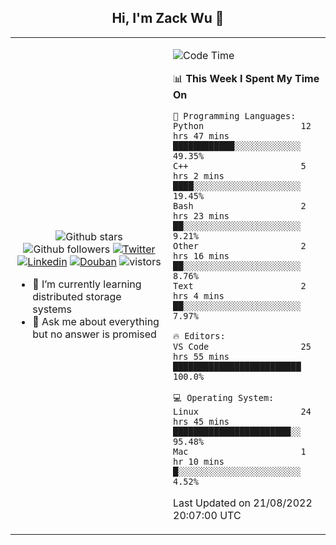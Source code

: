 <h2 align="center"> Hi, I'm Zack Wu 👋 </h2>

<table>
    <tr>
        <td valign="center" width="50%">
            <p align="center">
              <img src="https://img.shields.io/github/stars/izackwu?style=social" alt="Github stars" />
              <img src="https://img.shields.io/github/followers/izackwu?style=social" alt="Github followers" />
              <a href="https://twitter.com/_zackwu"><img src="https://img.shields.io/badge/@__zackwu-1DA1F2?style=flat&logo=Twitter&logoColor=white" alt="Twitter"/></a>
              <a href="https://www.linkedin.com/in/izackwu/?locale=en_US"><img src="https://img.shields.io/badge/@izackwu-0073b1?style=flat&logo=LinkedIn&logoColor=white" alt="Linkedin" /></a>
              <a href="https://www.douban.com/people/keith1"><img src="https://img.shields.io/badge/@keith1-007722?style=flat&logo=Douban&logoColor=white" alt="Douban" /></a>
              <img src="https://visitor-badge.glitch.me/badge?page_id=keithnull" alt="vistors" />
            </p>
            <ul>
                <li>🌱 I’m currently learning distributed storage systems</li>
                <li>💬 Ask me about everything but no answer is promised</li>
            </ul>
        </td>
       <td valign="top" width="50%">
    
<!--START_SECTION:waka-->
![Code Time](http://img.shields.io/badge/Code%20Time-1%2C980%20hrs%204%20mins-blue)

📊 **This Week I Spent My Time On** 

```text
💬 Programming Languages: 
Python                   12 hrs 47 mins      ████████████░░░░░░░░░░░░░   49.35% 
C++                      5 hrs 2 mins        ████░░░░░░░░░░░░░░░░░░░░░   19.45% 
Bash                     2 hrs 23 mins       ██░░░░░░░░░░░░░░░░░░░░░░░   9.21% 
Other                    2 hrs 16 mins       ██░░░░░░░░░░░░░░░░░░░░░░░   8.76% 
Text                     2 hrs 4 mins        ██░░░░░░░░░░░░░░░░░░░░░░░   7.97%

🔥 Editors: 
VS Code                  25 hrs 55 mins      █████████████████████████   100.0%

💻 Operating System: 
Linux                    24 hrs 45 mins      ███████████████████████░░   95.48% 
Mac                      1 hr 10 mins        █░░░░░░░░░░░░░░░░░░░░░░░░   4.52%

```


 Last Updated on 21/08/2022 20:07:00 UTC
<!--END_SECTION:waka-->
</td></tr>
</table>


